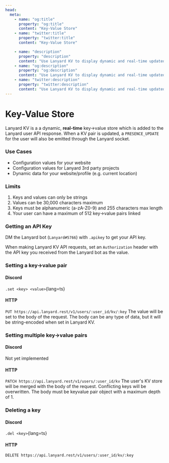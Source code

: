 ```yaml
---
head:
  meta:
    - name: "og:title"
      property: "og:title"
      content: "Key-Value Store"
    - name: "twitter:title"
      property: "twitter:title"
      content: "Key-Value Store"

    - name: "description"
      property: "description"
      content: "Use Lanyard KV to display dynamic and real-time updated data through Lanyard API."
    - name: "og:description"
      property: "og:description"
      content: "Use Lanyard KV to display dynamic and real-time updated data through Lanyard API."
    - name: "twitter:description"
      property: "twitter:description"
      content: "Use Lanyard KV to display dynamic and real-time updated data through Lanyard API."
---
```


# Key-Value Store

Lanyard KV is a a dynamic, **real-time** key->value store which is added to the Lanyard user API response. When a KV pair is updated, a `PRESENCE_UPDATE` for the user will also be emitted through the Lanyard socket.

### Use Cases

- Configuration values for your website
- Configuration values for Lanyard 3rd party projects
- Dynamic data for your website/profile (e.g. current location)

### Limits

1. Keys and values can only be strings
2. Values can be 30,000 characters maximum
3. Keys must be alphanumeric (a-zA-Z0-9) and 255 characters max length
4. Your user can have a maximum of 512 key->value pairs linked

### Getting an API Key

DM the Lanyard bot (`Lanyard#5766`) with `.apikey` to get your API key.

When making Lanyard KV API requests, set an `Authorization` header with the API key you received from the Lanyard bot as the value.

### Setting a key->value pair

#### Discord

`.set <key> <value>`{lang=ts}

#### HTTP

`PUT https://api.lanyard.rest/v1/users/:user_id/kv/:key`
The value will be set to the body of the request. The body can be any type of data, but it will be string-encoded when set in Lanyard KV.

### Setting multiple key->value pairs

#### Discord

Not yet implemented

#### HTTP

`PATCH https://api.lanyard.rest/v1/users/:user_id/kv`
The user's KV store will be merged with the body of the request. Conflicting keys will be overwritten. The body must be keyvalue pair object with a maximum depth of 1.

### Deleting a key

#### Discord

`.del <key>`{lang=ts}

#### HTTP

`DELETE https://api.lanyard.rest/v1/users/:user_id/kv/:key`
